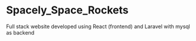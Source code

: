 # Spacely_Space_Rockets
Full stack website developed using React (frontend) and Laravel with mysql as backend
